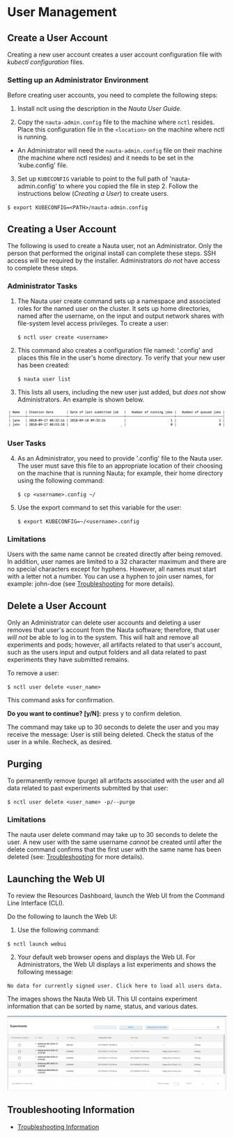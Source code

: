# User Management 

## Create a User Account

Creating a new user account creates a user account configuration file with _kubectl configuration_ files. 

### Setting up an Administrator Environment

Before creating user accounts, you need to complete the following steps:

1. Install nclt using the description in the _Nauta User Guide_.
   
2. Copy the `nauta-admin.config` file to the machine where `nctl` resides. Place this configuration file in the `<location>` on the machine where nctl is running.  

- An Administrator will need the `nauta-admin.config` file on their machine (the machine where nctl resides) and it needs to be set in the 'kube.config' file.

3. Set up `KUBECONFIG` variable to point to the full path of 'nauta-admin.config' to where you copied the file in step 2. Follow the instructions below (_Creating a User_) to create users.

`$ export KUBECONFIG=<PATH>/nauta-admin.config`

## Creating a User Account

The following is used to create a Nauta user, not an Administrator. Only the person that performed the original install can complete these steps. SSH access will be required by the installer. Administrators _do not_ have access to complete these steps. 

### Administrator Tasks

1. The Nauta user create command sets up a namespace and associated roles for the named user on the cluster. It sets up home directories, named after the username, on the input and output network shares with file-system level access privileges. To create a user:
 
   `$ nctl user create <username>`

2. This command also creates a configuration file named: '<username>.config' and places this file in the user's home directory. To verify that your new user has been created:

   `$ nauta user list`

3. This lists all users, including the new user just added, but _does not_ show Administrators. An example is shown below. 

![New Users Added](../Z_examples/Examples.jpg)

### User Tasks

4. As an Administrator, you need to provide '<username>.config' file to the Nauta user. The user must save this file to an appropriate location of their choosing on the machine that is running Nauta; for example, their home directory using the following command:
   
   `$ cp <username>.config ~/`

5. Use the export command to set this variable for the user:

   `$ export KUBECONFIG=~/<username>.config`

### Limitations

Users with the same name cannot be created directly after being removed. In addition, user names are limited to a 32 character maximum and there are no special characters except for hyphens. However, all names must start with a letter not a number. You can use a hyphen to join user names, for example: john-doe (see [Troubleshooting](../Troubleshooting/T.md) for more details). 


## Delete a User Account

Only an Administrator can delete user accounts and deleting a user removes that user's account from the Nauta software; therefore, that user _will not_ be able to log in to the system. This will halt and remove all experiments and pods; however, all artifacts related to that user's account, such as the users input and output folders and all data related to past experiments they have submitted remains. 

To remove a user:

 `$ nctl user delete <user_name>`

This command asks for confirmation. 

**Do you want to continue? [y/N]:** press y to confirm deletion.

The command may take up to 30 seconds to delete the user and you may receive the message: User is still being deleted. Check the status of the user in a while. Recheck, as desired.

## Purging

To permanently remove (purge) all artifacts associated with the user and all data related to past experiments submitted by that user: 

`$ nctl user delete <user_name> -p/--purge`
      
### Limitations	
The nauta user delete command may take up to 30 seconds to delete the user. A new user with the same username _cannot_ be created until after the delete command confirms that the first user with the same name has been deleted (see: [Troubleshooting](../Troubleshooting/T.md) for more details).

## Launching the Web UI 

To review the Resources Dashboard, launch the Web UI from the Command Line Interface (CLI).

Do the following to launch the Web UI:

1. Use the following command:

`$ nctl launch webui` 
    
2. Your default web browser opens and displays the Web UI. For Administrators, the Web UI displays a list experiments and shows the following message:

`No data for currently signed user. Click here to load all users data.`

The images shows the Nauta Web UI. This UI contains experiment information that can be sorted by name, status, and various dates.

![New Users Added](../Z_examples/WEB.PNG)


## Troubleshooting Information

* [Troubleshooting Information](../Troubleshooting/T.md)



